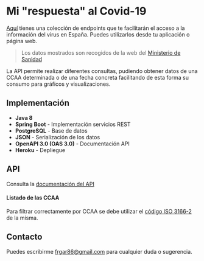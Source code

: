 # Mi "respuesta" al Covid-19

[Aquí](https://covid-spain-api.herokuapp.com/swagger-ui.html) tienes una colección de endpoints que te facilitarán el acceso a la información del virus en España. Puedes utilizarlos desde tu aplicación o página web.

> Los datos mostrados son recogidos de la web del [Ministerio de Sanidad](https://covid19.isciii.es/)

La API permite realizar diferentes consultas, pudiendo obtener datos de una CCAA determinada o de una fecha concreta facilitando de esta forma su consumo para gráficos y visualizaciones.

## Implementación 
- **Java 8** 
- **Spring Boot** - Implementación servicios REST
- **PostgreSQL** - Base de datos
- **JSON** - Serialización de los datos
- **OpenAPI 3.0 (OAS 3.0)** - Documentación API
- **Heroku** - Depliegue
 

## API
Consulta la [documentación del API](https://covid-spain-api.herokuapp.com/swagger-ui.html)

#### Listado de las CCAA
Para filtrar correctamente por CCAA se debe utilizar el [código ISO 3166-2](https://es.wikipedia.org/wiki/ISO_3166-2:ES) de la misma.


## Contacto
Puedes escribirme frgar86@gmail.com para cualquier duda o sugerencia. 
